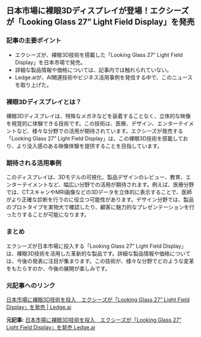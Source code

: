 ## 日本市場に裸眼3Dディスプレイが登場！エクシーズが「Looking Glass 27” Light Field Display」を発売

### 記事の主要ポイント

* エクシーズが、裸眼3D技術を搭載した「Looking Glass 27” Light Field Display」を日本市場で発売。
* 詳細な製品情報や価格については、記事内では触れられていない。
* Ledge.aiが、AI関連技術やビジネス活用事例を発信する中で、このニュースを取り上げた。

### 裸眼3Dディスプレイとは？

裸眼3Dディスプレイは、特殊なメガネなどを装着することなく、立体的な映像を視覚的に体験できる技術です。この技術は、医療、デザイン、エンターテイメントなど、様々な分野での活用が期待されています。エクシーズが発売する「Looking Glass 27” Light Field Display」は、この裸眼3D技術を搭載しており、より没入感のある映像体験を提供することを目指しています。

### 期待される活用事例

このディスプレイは、3Dモデルの可視化、製品デザインのレビュー、教育、エンターテイメントなど、幅広い分野での活用が期待されます。例えば、医療分野では、CTスキャンやMRI画像などの3Dデータを立体的に表示することで、医師がより正確な診断を行うのに役立つ可能性があります。デザイン分野では、製品のプロトタイプを実物大で確認したり、顧客に魅力的なプレゼンテーションを行ったりすることが可能になります。

### まとめ

エクシーズが日本市場に投入する「Looking Glass 27” Light Field Display」は、裸眼3D技術を活用した革新的な製品です。詳細な製品情報や価格については、今後の発表に注目が集まります。この技術が、様々な分野でどのような変革をもたらすのか、今後の展開が楽しみです。

### 元記事へのリンク

[日本市場に裸眼3D技術を投入　エクシーズが「Looking Glass 27” Light Field Display」を発売 | Ledge.ai](https://ledge.ai/articles/20240427-01/)


**元記事:** [日本市場に裸眼3D技術を投入　エクシーズが「Looking Glass 27” Light Field Display」を発売 Ledge.ai](https://ledge.ai/articles/looking_glass_27_light_field_display_japan_launch)